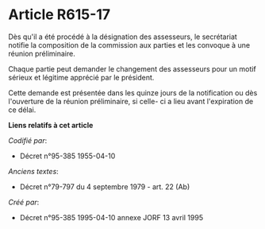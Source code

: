 # Article R615-17

Dès qu'il a été procédé à la désignation des assesseurs, le secrétariat notifie la composition de la commission aux parties
et les convoque à une réunion préliminaire.

Chaque partie peut demander le changement des assesseurs pour un motif sérieux et légitime apprécié par le président.

Cette demande est présentée dans les quinze jours de la notification ou dès l'ouverture de la réunion préliminaire, si celle-
ci a lieu avant l'expiration de ce délai.

**Liens relatifs à cet article**

_Codifié par_:

  - Décret n°95-385 1955-04-10

_Anciens textes_:

  - Décret n°79-797 du 4 septembre 1979 - art. 22 (Ab)

_Créé par_:

  - Décret n°95-385 1995-04-10 annexe JORF 13 avril 1995
